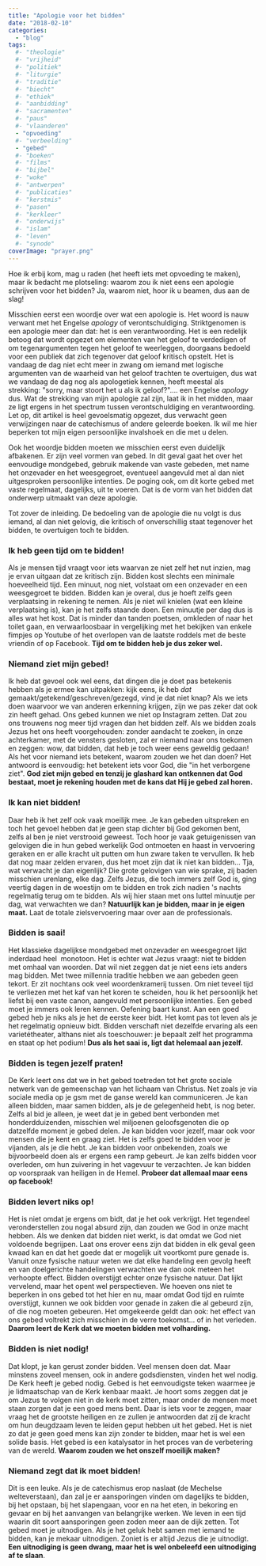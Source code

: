 ```yaml
---
title: "Apologie voor het bidden"
date: "2018-02-10"
categories: 
  - "blog"
tags:
  #- "theologie"
  #- "vrijheid"
  #- "politiek"
  #- "liturgie"
  #- "traditie"
  #- "biecht"
  #- "ethiek"
  #- "aanbidding"
  #- "sacramenten"
  #- "paus"
  #- "vlaanderen"
  - "opvoeding"
  #- "verbeelding"
  - "gebed"
  #- "boeken"
  #- "films"
  #- "bijbel"
  #- "woke"
  #- "antwerpen"
  #- "publicaties"
  #- "kerstmis"
  #- "pasen"
  #- "kerkleer"
  #- "onderwijs"
  #- "islam"
  #- "leven"
  #- "synode"
coverImage: "prayer.png"
---
```


Hoe ik erbij kom, mag u raden (het heeft iets met opvoeding te maken), maar ik bedacht me plotseling: waarom zou ik niet eens een apologie schrijven voor het bidden? Ja, waarom niet, hoor ik u beamen, dus aan de slag!

Misschien eerst een woordje over wat een apologie is. Het woord is nauw verwant met het Engelse _apology_ of verontschuldiging. Striktgenomen is een apologie meer dan dat: het is een verantwoording. Het is een redelijk betoog dat wordt opgezet om elementen van het geloof te verdedigen of om tegenargumenten tegen het geloof te weerleggen, doorgaans bedoeld voor een publiek dat zich tegenover dat geloof kritisch opstelt. Het is vandaag de dag niet echt meer in zwang om iemand met logische argumenten van de waarheid van het geloof trachten te overtuigen, dus wat we vandaag de dag nog als apologetiek kennen, heeft meestal als strekking: "sorry, maar stoort het u als ik geloof?".... een Engelse _apology_ dus. Wat de strekking van mijn apologie zal zijn, laat ik in het midden, maar ze ligt ergens in het spectrum tussen verontschuldiging en verantwoording. Let op, dit artikel is heel gevoelsmatig opgezet, dus verwacht geen verwijzingen naar de catechismus of andere geleerde boeken. Ik wil me hier beperken tot mijn eigen persoonlijke invalshoek en die met u delen.

Ook het woordje bidden moeten we misschien eerst even duidelijk afbakenen. Er zijn veel vormen van gebed. In dit geval gaat het over het eenvoudige mondgebed, gebruik makende van vaste gebeden, met name het onzevader en het weesgegroet, eventueel aangevuld met al dan niet uitgesproken persoonlijke intenties. De poging ook, om dit korte gebed met vaste regelmaat, dagelijks, uit te voeren. Dat is de vorm van het bidden dat onderwerp uitmaakt van deze apologie.

Tot zover de inleiding. De bedoeling van de apologie die nu volgt is dus iemand, al dan niet gelovig, die kritisch of onverschillig staat tegenover het bidden, te overtuigen toch te bidden.

### **Ik heb geen tijd om te bidden!**

Als je mensen tijd vraagt voor iets waarvan ze niet zelf het nut inzien, mag je ervan uitgaan dat ze kritisch zijn. Bidden kost slechts een minimale hoeveelheid tijd. Een minuut, nog niet, volstaat om een onzevader en een weesgegroet te bidden. Bidden kan je overal, dus je hoeft zelfs geen verplaatsing in rekening te nemen. Als je niet wil knielen (wat een kleine verplaatsing is), kan je het zelfs staande doen. Een minuutje per dag dus is alles wat het kost. Dat is minder dan tanden poetsen, omkleden of naar het toilet gaan, en verwaarloosbaar in vergelijking met het bekijken van enkele fimpjes op Youtube of het overlopen van de laatste roddels met de beste vriendin of op Facebook. **Tijd om te bidden heb je dus zeker wel.**

### **Niemand ziet mijn gebed!**

Ik heb dat gevoel ook wel eens, dat dingen die je doet pas betekenis hebben als je ermee kan uitpakken: kijk eens, ik heb _dat_ gemaakt/getekend/geschreven/gezegd, vind je dat niet knap? Als we iets doen waarvoor we van anderen erkenning krijgen, zijn we pas zeker dat ook zin heeft gehad. Ons gebed kunnen we niet op Instagram zetten. Dat zou ons trouwens nog meer tijd vragen dan het bidden zelf. Als we bidden zoals Jezus het ons heeft voorgehouden: zonder aandacht te zoeken, in onze achterkamer, met de vensters gesloten, zal er niemand naar ons toekomen en zeggen: wow, dat bidden, dat heb je toch weer eens geweldig gedaan! Als het voor niemand iets betekent, waarom zouden we het dan doen? Het antwoord is eenvoudig: het betekent iets voor God, die "in het verborgene ziet". **God ziet mijn gebed en tenzij je glashard kan ontkennen dat God bestaat, moet je rekening houden met de kans dat Hij je gebed zal horen.**

### **Ik kan niet bidden!**

Daar heb ik het zelf ook vaak moeilijk mee. Je kan gebeden uitspreken en toch het gevoel hebben dat je geen stap dichter bij God gekomen bent, zelfs al ben je niet verstrooid geweest. Toch hoor je vaak getuigenissen van gelovigen die in hun gebed werkelijk God ontmoeten en haast in vervoering geraken en er alle kracht uit putten om hun zware taken te vervullen. Ik heb dat nog maar zelden ervaren, dus het moet zijn dat ik niet kan bidden… Tja, wat verwacht je dan eigenlijk? Die grote gelovigen van wie sprake, zij baden misschien urenlang, elke dag. Zelfs Jezus, die toch immers zelf God is, ging veertig dagen in de woestijn om te bidden en trok zich nadien 's nachts regelmatig terug om te bidden. Als wij hier staan met ons luttel minuutje per dag, wat verwachten we dan? **Natuurlijk kan je bidden, maar in je eigen maat.** Laat de totale zielsvervoering maar over aan de professionals.

### **Bidden is saai!**

Het klassieke dagelijkse mondgebed met onzevader en weesgegroet lijkt inderdaad heel  monotoon. Het is echter wat Jezus vraagt: niet te bidden met omhaal van woorden. Dat wil niet zeggen dat je niet eens iets anders mag bidden. Met twee millennia traditie hebben we aan gebeden geen tekort. Er zit nochtans ook veel woordenkramerij tussen. Om niet teveel tijd te verliezen met het kaf van het koren te scheiden, hou ik het persoonlijk het liefst bij een vaste canon, aangevuld met persoonlijke intenties. Een gebed moet je immers ook leren kennen. Oefening baart kunst. Aan een goed gebed heb je niks als je het de eerste keer bidt. Het komt pas tot leven als je het regelmatig opnieuw bidt. Bidden verschaft niet dezelfde ervaring als een varietétheater, althans niet als toeschouwer: je bepaalt zelf het programma en staat op het podium! **Dus als het saai is, ligt dat helemaal aan jezelf.**

### **Bidden is tegen jezelf praten!**  

De Kerk leert ons dat we in het gebed toetreden tot het grote sociale netwerk van de gemeenschap van het lichaam van Christus. Net zoals je via sociale media op je gsm met de ganse wereld kan communiceren. Je kan alleen bidden, maar samen bidden, als je de gelegenheid hebt, is nog beter. Zelfs al bid je alleen, je weet dat je in gebed bent verbonden met honderdduizenden, misschien wel miljoenen geloofsgenoten die op datzelfde moment je gebed delen. Je kan bidden voor jezelf, maar ook voor mensen die je kent en graag ziet. Het is zelfs goed te bidden voor je vijanden, als je die hebt. Je kan bidden voor onbekenden, zoals we bijvoorbeeld doen als er ergens een ramp gebeurt. Je kan zelfs bidden voor overleden, om hun zuivering in het vagevuur te verzachten. Je kan bidden op voorspraak van heiligen in de Hemel. **Probeer dat allemaal maar eens op facebook!**

### **Bidden levert niks op!**

Het is niet omdat je ergens om bidt, dat je het ook verkrijgt. Het tegendeel veronderstellen zou nogal absurd zijn, dan zouden we God in onze macht hebben. Als we denken dat bidden niet werkt, is dat omdat we God niet voldoende begrijpen. Laat ons erover eens zijn dat bidden in elk geval geen kwaad kan en dat het goede dat er mogelijk uit voortkomt pure genade is. Vanuit onze fysische natuur weten we dat elke handeling een gevolg heeft en van doelgerichte handelingen verwachten we dan ook meteen het verhoopte effect. Bidden overstijgt echter onze fysische natuur. Dat lijkt vervelend, maar het opent wel perspectieven. We hoeven ons niet te beperken in ons gebed tot het hier en nu, maar omdat God tijd en ruimte overstijgt, kunnen we ook bidden voor genade in zaken die al gebeurd zijn, of die nog moeten gebeuren. Het omgekeerde geldt dan ook: het effect van ons gebed voltrekt zich misschien in de verre toekomst... of in het verleden. **Daarom leert de Kerk dat we moeten bidden met volharding.**

### **Bidden is niet nodig!**

Dat klopt, je kan gerust zonder bidden. Veel mensen doen dat. Maar minstens zoveel mensen, ook in andere godsdiensten, vinden het wel nodig. De Kerk heeft je gebed nodig. Gebed is het eenvoudigste teken waarmee je je lidmaatschap van de Kerk kenbaar maakt. Je hoort soms zeggen dat je om Jezus te volgen niet in de kerk moet zitten, maar onder de mensen moet staan zorgen dat je een goed mens bent. Daar is iets voor te zeggen, maar vraag het de grootste heiligen en ze zullen je antwoorden dat zij de kracht om hun deugdzaam leven te leiden geput hebben uit het gebed. Het is niet zo dat je geen goed mens kan zijn zonder te bidden, maar het is wel een solide basis. Het gebed is een katalysator in het proces van de verbetering van de wereld. **Waarom zouden we het onszelf moeilijk maken?**

### **Niemand zegt dat ik moet bidden!**

Dit is een leuke. Als je de catechismus erop naslaat (de Mechelse welteverstaan), dan zal je er aansporingen vinden om dagelijks te bidden, bij het opstaan, bij het slapengaan, voor en na het eten, in bekoring en gevaar en bij het aanvangen van belangrijke werken. We leven in een tijd waarin dit soort aansporingen geen zoden meer aan de dijk zetten. Tot gebed moet je uitnodigen. Als je het geluk hebt samen met iemand te bidden, kan je mekaar uitnodigen. Zoniet is er altijd Jezus die je uitnodigt. **Een uitnodiging is geen dwang, maar het is wel onbeleefd een uitnodiging af te slaan**.
